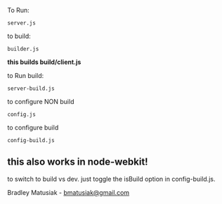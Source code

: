 To Run:

    server.js

to build:

    builder.js
    
__this builds build/client.js__    

to Run build:

    server-build.js
    
to configure NON build 
    
    config.js

to configure build 
    
    config-build.js


this also works in node-webkit!
-------------------------------

to switch to build vs dev. just toggle the isBuild option in config-build.js.


Bradley Matusiak - bmatusiak@gmail.com